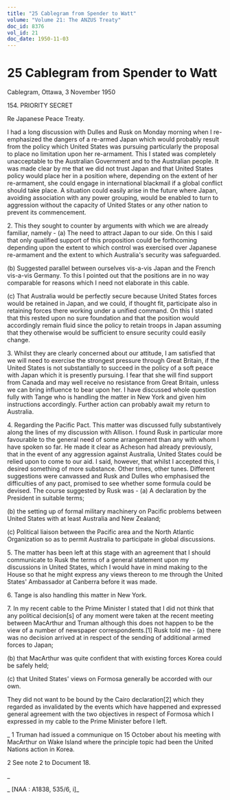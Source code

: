 ```yaml
---
title: "25 Cablegram from Spender to Watt"
volume: "Volume 21: The ANZUS Treaty"
doc_id: 8376
vol_id: 21
doc_date: 1950-11-03
---
```


# 25 Cablegram from Spender to Watt

Cablegram, Ottawa, 3 November 1950

154\. PRIORITY SECRET

Re Japanese Peace Treaty.

I had a long discussion with Dulles and Rusk on Monday morning when I re-emphasized the dangers of a re-armed Japan which would probably result from the policy which United States was pursuing particularly the proposal to place no limitation upon her re-armament. This I stated was completely unacceptable to the Australian Government and to the Australian people. It was made clear by me that we did not trust Japan and that United States policy would place her in a position where, depending on the extent of her re-armament, she could engage in international blackmail if a global conflict should take place. A situation could easily arise in the future where Japan, avoiding association with any power grouping, would be enabled to turn to aggression without the capacity of United States or any other nation to prevent its commencement.

2\. This they sought to counter by arguments with which we are already familiar, namely - (a) The need to attract Japan to our side. On this I said that only qualified support of this proposition could be forthcoming depending upon the extent to which control was exercised over Japanese re-armament and the extent to which Australia's security was safeguarded.

(b) Suggested parallel between ourselves vis-a-vis Japan and the French vis-a-vis Germany. To this I pointed out that the positions are in no way comparable for reasons which I need not elaborate in this cable.

(c) That Australia would be perfectly secure because United States forces would be retained in Japan, and we could, if thought fit, participate also in retaining forces there working under a unified command. On this I stated that this rested upon no sure foundation and that the position would accordingly remain fluid since the policy to retain troops in Japan assuming that they otherwise would be sufficient to ensure security could easily change.

3\. Whilst they are clearly concerned about our attitude, I am satisfied that we will need to exercise the strongest pressure through Great Britain, if the United States is not substantially to succeed in the policy of a soft peace with Japan which it is presently pursuing. I fear that she will find support from Canada and may well receive no resistance from Great Britain, unless we can bring influence to bear upon her. I have discussed whole question fully with Tange who is handling the matter in New York and given him instructions accordingly. Further action can probably await my return to Australia.

4\. Regarding the Pacific Pact. This matter was discussed fully substantively along the lines of my discussion with Allison. I found Rusk in particular more favourable to the general need of some arrangement than any with whom I have spoken so far. He made it clear as Acheson had already previously, that in the event of any aggression against Australia, United States could be relied upon to come to our aid. I said, however, that whilst I accepted this, I desired something of more substance. Other times, other tunes. Different suggestions were canvassed and Rusk and Dulles who emphasised the difficulties of any pact, promised to see whether some formula could be devised. The course suggested by Rusk was - (a) A declaration by the President in suitable terms;

(b) the setting up of formal military machinery on Pacific problems between United States with at least Australia and New Zealand;

(c) Political liaison between the Pacific area and the North Atlantic Organization so as to permit Australia to participate in global discussions.

5\. The matter has been left at this stage with an agreement that I should communicate to Rusk the terms of a general statement upon my discussions in United States, which I would have in mind making to the House so that he might express any views thereon to me through the United States' Ambassador at Canberra before it was made.

6\. Tange is also handling this matter in New York.

7\. In my recent cable to the Prime Minister I stated that I did not think that any political decision[s] of any moment were taken at the recent meeting between MacArthur and Truman although this does not happen to be the view of a number of newspaper correspondents.[1] Rusk told me - (a) there was no decision arrived at in respect of the sending of additional armed forces to Japan;

(b) that MacArthur was quite confident that with existing forces Korea could be safely held;

(c) that United States' views on Formosa generally be accorded with our own.

They did not want to be bound by the Cairo declaration[2] which they regarded as invalidated by the events which have happened and expressed general agreement with the two objectives in respect of Formosa which I expressed in my cable to the Prime Minister before I left.

_ 1 Truman had issued a communique on 15 October about his meeting with MacArthur on Wake Island where the principle topic had been the United Nations action in Korea.

2 See note 2 to Document 18.

_

_ [NAA : A1838, 535/6, i]_

